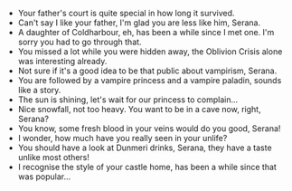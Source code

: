 - Your father's court is quite special in how long it survived.
- Can't say I like your father, I'm glad you are less like him, Serana.
- A daughter of Coldharbour, eh, has been a while since I met one. I'm sorry you had to go through that.
- You missed a lot while you were hidden away, the Oblivion Crisis alone was interesting already.
- Not sure if it's a good idea to be that public about vampirism, Serana.
- You are followed by a vampire princess and a vampire paladin, sounds like a story.
- The sun is shining, let's wait for our princess to complain...
- Nice snowfall, not too heavy. You want to be in a cave now, right, Serana?
- You know, some fresh blood in your veins would do you good, Serana!
- I wonder, how much have you really seen in your unlife?
- You should have a look at Dunmeri drinks, Serana, they have a taste unlike most others!
- I recognise the style of your castle home, has been a while since that was popular...
